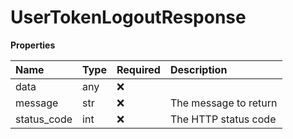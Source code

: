 # UserTokenLogoutResponse

**Properties**

| Name        | Type | Required | Description           |
| :---------- | :--- | :------- | :-------------------- |
| data        | any  | ❌       |                       |
| message     | str  | ❌       | The message to return |
| status_code | int  | ❌       | The HTTP status code  |

<!-- This file was generated by liblab | https://liblab.com/ -->
